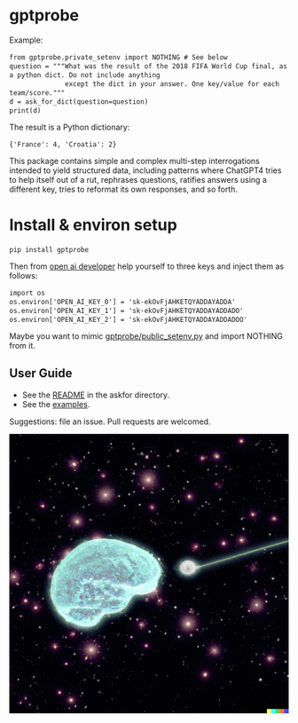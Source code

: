 # gptprobe
Example:

    from gptprobe.private_setenv import NOTHING # See below
    question = """What was the result of the 2018 FIFA World Cup final, as a python dict. Do not include anything
                  except the dict in your answer. One key/value for each team/score."""
    d = ask_for_dict(question=question)
    print(d)

The result is a Python dictionary:

    {'France': 4, 'Croatia': 2}
   
This package contains simple and complex multi-step interrogations intended to yield structured data, including patterns where ChatGPT4 tries to 
help itself out of a rut, rephrases questions, ratifies answers using a different key, tries to reformat its own responses, and so forth. 

# Install & environ setup

    pip install gptprobe 
    
Then from [open ai developer](https://platform.openai.com/account/api-keys) help yourself to three keys and inject them as follows:

    import os 
    os.environ['OPEN_AI_KEY_0'] = 'sk-ekOvFjAHKETQYADDAYADDA'
    os.environ['OPEN_AI_KEY_1'] = 'sk-ekOvFjAHKETQYADDAYADDADO'
    os.environ['OPEN_AI_KEY_2'] = 'sk-ekOvFjAHKETQYADDAYADDADOO'

Maybe you want to mimic [gptprobe/public_setenv.py](https://github.com/microprediction/gptprobe/blob/main/gptprobe/public_setenv.py) and import NOTHING from it. 

## User Guide

- See the [README](https://github.com/microprediction/gptprobe/blob/main/gptprobe/askfor/README.md) in the askfor directory. 
- See the [examples](https://github.com/microprediction/gptprobe/tree/main/examples).
     
     
Suggestions: file an issue. Pull requests are welcomed. 
     
![](https://raw.githubusercontent.com/microprediction/gptprobe/main/docs/assets/images/probe.png)
     


    
